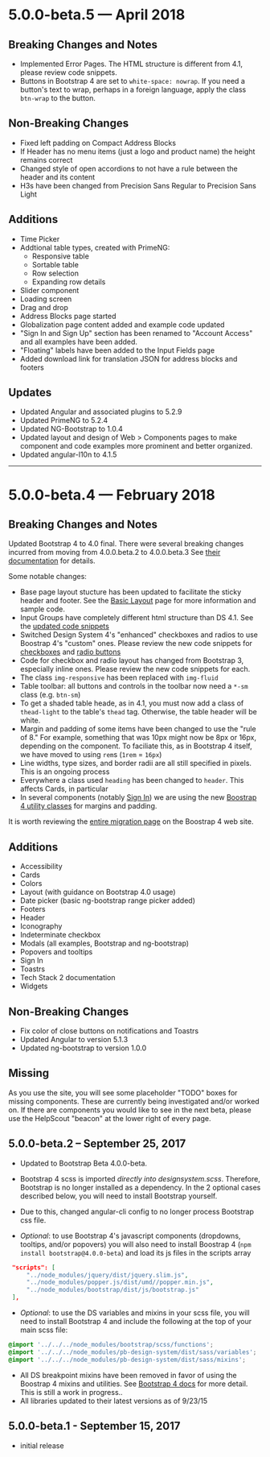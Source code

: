 # 5.0.0-beta.5 — April 2018

## Breaking Changes and Notes

* Implemented Error Pages. The HTML structure is different from 4.1, please review code snippets.
* Buttons in Bootstrap 4 are set to `white-space: nowrap`. If you need a button's text to wrap, perhaps in a foreign language, apply the class `btn-wrap` to the button.

## Non-Breaking Changes

* Fixed left padding on Compact Address Blocks
* If Header has no menu items (just a logo and product name) the height remains correct
* Changed style of open accordions to not have a rule between the header and its content
* H3s have been changed from Precision Sans Regular to Precision Sans Light

## Additions

* Time Picker
* Addtional table types, created with PrimeNG:
  * Responsive table
  * Sortable table
  * Row selection
  * Expanding row details
* Slider component
* Loading screen
* Drag and drop
* Address Blocks page started
* Globalization page content added and example code updated
* "Sign In and Sign Up" section has been renamed to "Account Access" and all examples have been added.
* "Floating" labels have been added to the Input Fields page
* Added download link for translation JSON for address blocks and footers

## Updates

* Updated Angular and associated plugins to 5.2.9
* Updated PrimeNG to 5.2.4
* Updated NG-Bootstrap to 1.0.4
* Updated layout and design of Web > Components pages to make component and code examples more prominent and better organized.
* Updated angular-l10n to 4.1.5

---

# 5.0.0-beta.4 — February 2018

## Breaking Changes and Notes

Updated Bootstrap 4 to 4.0 final. There were several breaking changes incurred from moving from 4.0.0.beta.2 to 4.0.0.beta.3 See [their documentation](https://getbootstrap.com/docs/4.0/migration/#beta-3-changes) for details.

Some notable changes:

* Base page layout stucture has been updated to facilitate the sticky header and footer. See the [Basic Layout](https://ng.designsystem.pitneycloud.com/web/grid) page for more information and sample code.
* Input Groups have completely different html structure than DS 4.1. See the [updated code snippets](https://ng.designsystem.pitneycloud.com/web/inputfields#input-2)
* Switched Design System 4's "enhanced" checkboxes and radios to use Boostrap 4's "custom" ones. Please review the new code snippets for [checkboxes](https://ng.designsystem.pitneycloud.com/web/checkboxes) and [radio buttons](https://ngqa.designsystem.pitneycloud.com/web/radios)
* Code for checkbox and radio layout has changed from Bootstrap 3, especially inline ones. Please review the new code snippets for each.
* The class `img-responsive` has been replaced with `img-fluid`
* Table toolbar: all buttons and controls in the toolbar now need a `*-sm` class (e.g. `btn-sm`)
* To get a shaded table heade, as in 4.1, you must now add a class of `thead-light` to the table's `thead` tag. Otherwise, the table header will be white.
* Margin and padding of some items have been changed to use the "rule of 8." For example, something that was 10px might now be 8px or 16px, depending on the component. To faciliate this, as in Bootstrap 4 itself, we have moved to using `rem`s (`1rem` = `16px`)
* Line widths, type sizes, and border radii are all still specified in pixels. This is an ongoing process
* Everywhere a class used `heading` has been changed to `header`. This affects Cards, in particular
* In several components (notably [Sign In](https://ng.designsystem.pitneycloud.com/web/signinup)) we are using the new [Boostrap 4 utility classes](https://getbootstrap.com/docs/4.0/utilities/spacing/) for margins and padding.

It is worth reviewing the [entire migration page](https://getbootstrap.com/docs/4.0/migration/) on the Boostrap 4 web site.

## Additions

* Accessibility
* Cards
* Colors
* Layout (with guidance on Bootstrap 4.0 usage)
* Date picker (basic ng-bootstrap range picker added)
* Footers
* Header
* Iconography
* Indeterminate checkbox
* Modals (all examples, Bootstrap and ng-bootstrap)
* Popovers and tooltips
* Sign In
* Toastrs
* Tech Stack 2 documentation
* Widgets

## Non-Breaking Changes

* Fix color of close buttons on notifications and Toastrs
* Updated Angular to version 5.1.3
* Updated ng-bootstrap to version 1.0.0

## Missing

As you use the site, you will see some placeholder "TODO" boxes for missing components. These are currently being investigated and/or worked on. If there are components you would like to see in the next beta, please use the HelpScout "beacon" at the lower right of every page.

## 5.0.0-beta.2 – September 25, 2017

- Updated to Bootstrap Beta 4.0.0-beta.

- Bootstrap 4 scss is imported *directly into designsystem.scss*. Therefore, Bootstrap is no longer installed as a dependency.  In the 2 optional cases described below, you will need to install Bootstrap yourself.

- Due to this, changed angular-cli config to no longer process Bootstrap css file. 

- *Optional*: to use Bootstrap 4's javascript components (dropdowns, tooltips, and/or popovers) you will also need to install Boostrap 4 (`npm install bootstrap@4.0.0-beta`) and load its js files in the scripts array

```json
 "scripts": [
     "../node_modules/jquery/dist/jquery.slim.js",
     "../node_modules/popper.js/dist/umd//popper.min.js",
     "../node_modules/bootstrap/dist/js/bootstrap.js"
 ],
```

- *Optional*: to use the DS variables and mixins in your scss file, you will need to install Bootstrap 4 and include the following at the top of your main scss file:

```scss
@import '../../../node_modules/bootstrap/scss/functions';
@import '../../../node_modules/pb-design-system/dist/sass/variables';
@import '../../../node_modules/pb-design-system/dist/sass/mixins';
```

-  All DS breakpoint mixins have been removed in favor of using the Boostrap 4 mixins and utilities.
   See [Bootstrap 4 docs](https://getbootstrap.com/docs/4.0/getting-started/introduction/) for more detail.  This is still a work in progress..
-  All libraries updated to their latest versions as of 9/23/15

## 5.0.0-beta.1 - September 15, 2017

- initial release


